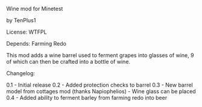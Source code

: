 Wine mod for Minetest

by TenPlus1

License: WTFPL

Depends: Farming Redo

This mod adds a wine barrel used to ferment grapes into glasses of wine, 9 of which can then be crafted into a bottle of wine.

Changelog:

0.1 - Initial release
0.2 - Added protection checks to barrel
0.3 - New barrel model from cottages mod (thanks Napiophelios)
    - Wine glass can be placed
0.4 - Added ability to ferment barley from farming redo into beer